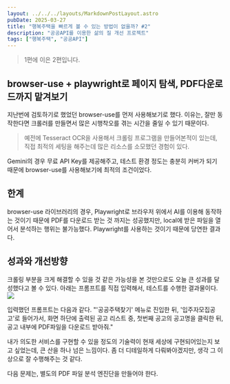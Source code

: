 ```yaml
---
layout: ../../../layouts/MarkdownPostLayout.astro
pubDate: 2025-03-27
title: "행복주택을 빠르게 볼 수 있는 방법이 없을까? #2"
description: "공공API를 이용한 삶의 질 개선 프로젝트"
tags: ["행복주택", "공공API"]
---
```


> 1편에 이은 2편입니다.

## browser-use + playwright로 페이지 탐색, PDF다운로드까지 맡겨보기 

지난번에 검토하기로 했었던 browser-use를 먼저 사용해보기로 했다.
이유는, 잘만 동작한다면 크롤러를 만들면서 많은 시행착오를 겪는 시간을 줄일 수 있기 때문이다. 
> 예전에 Tesseract OCR을 사용해서 크롤링 프로그램을 만들어본적이 있는데, 직접 최적의 세팅을 해주는데 많은 리소스를 소모했던 경험이 있다.

Gemini의 경우 무료 API Key를 제공해주고, 테스트 환경 정도는 충분히 커버가 되기 때문에 browser-use를 사용해보기에 최적의 조건이었다.

## 한계

browser-use 라이브러리의 경우, Playwright로 브라우저 위에서 AI를 이용해 동작하는 것이기 때문에 PDF를 다운로드 받는 것 까지는 성공했지만, local에 받은 파일을 열어서 분석하는 행위는 불가능했다. Playwright를 사용하는 것이기 때문에 당연한 결과다.

## 성과와 개선방향

크롤링 부분을 크게 해결할 수 있을 것 같은 가능성을 본 것만으로도 오늘 큰 성과를 달성했다고 볼 수 있다.
아래는 프롬프트를 직접 입력해서, 테스트를 수행한 결과물이다.
<img src="/images/browser-use-example.gif">

입력했던 프롬프트는 다음과 같다.
"'공공주택찾기' 메뉴로 진입한 뒤, '입주자모집공고'로 들어가서, 화면 하단에 출력된 공고 리스트 중, 첫번째 공고의 공고명을 클릭한 뒤, 공고 내부에 PDF파일을 다운로드 받아줘."

내가 의도한 서비스를 구현할 수 있을 정도의 기술력이 현재 세상에 구현되어있는지 보고 싶었는데, 큰 산을 하나 넘은 느낌이다.
좀 더 디테일하게 다뤄봐야겠지만, 생각 그 이상으로 잘 수행해주는 것 같다.

다음 문제는, 별도의 PDF 파일 분석 엔진단을 만들어야 한다.

